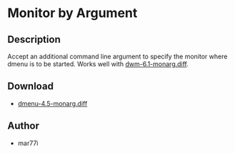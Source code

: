 Monitor by Argument
===================

Description
-----------

Accept an additional command line argument to specify the monitor where dmenu
is to be started. Works well with
[dwm-6.1-monarg.diff](http://dwm.suckless.org/patches/monarg).

Download
--------
* [dmenu-4.5-monarg.diff](dmenu-4.5-monarg.diff)

Author
------
* mar77i <mysatyre at gmail dot com>
